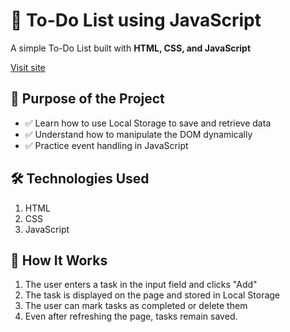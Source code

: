 <h1>📝 To-Do List using JavaScript</h1>
<p>A simple To-Do List built with <strong>HTML, CSS, and JavaScript</strong></p>
<a href="https://to-do-list-demo.pages.dev/">Visit site</a>
<h2>📌 Purpose of the Project</h2>
<ul>
  <li>✅ Learn how to use Local Storage to save and retrieve data</li>
  <li>✅ Understand how to manipulate the DOM dynamically</li>
  <li>✅ Practice event handling in JavaScript</li>
</ul>

<h2>🛠 Technologies Used</h2>
<ol>
  <li>HTML</li>
  <li>CSS</li>
  <li>JavaScript</li>
</ol>

<h2>🚀 How It Works</h2>
<ol>
  <li>The user enters a task in the input field and clicks "Add"</li>
  <li>The task is displayed on the page and stored in Local Storage</li>
  <li>The user can mark tasks as completed or delete them</li>
  <li>Even after refreshing the page, tasks remain saved.</li>
</ol>
